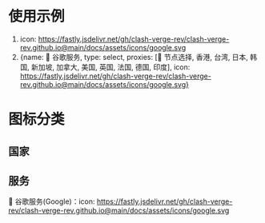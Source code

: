 # 使用示例
1. icon: https://fastly.jsdelivr.net/gh/clash-verge-rev/clash-verge-rev.github.io@main/docs/assets/icons/google.svg
2. {name: 📢 谷歌服务, type: select, proxies: [🚀 节点选择, 香港, 台湾, 日本, 韩国, 新加坡, 加拿大, 美国, 英国, 法国, 德国, 印度], icon: https://fastly.jsdelivr.net/gh/clash-verge-rev/clash-verge-rev.github.io@main/docs/assets/icons/google.svg}
# 图标分类
## 国家

## 服务
📢 谷歌服务(Google)：icon: https://fastly.jsdelivr.net/gh/clash-verge-rev/clash-verge-rev.github.io@main/docs/assets/icons/google.svg
